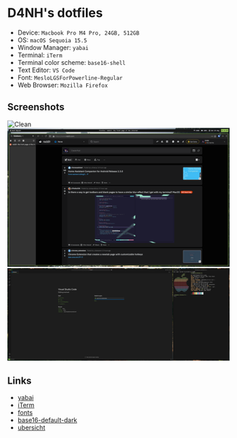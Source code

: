 # D4NH's dotfiles

- Device: `Macbook Pro M4 Pro, 24GB, 512GB`
- OS: `macOS Sequoia 15.5`
- Window Manager: `yabai`
- Terminal: `iTerm`
- Terminal color scheme: `base16-shell`
- Text Editor: `VS Code`
- Font: `MesloLGSForPowerline-Regular`
- Web Browser: `Mozilla Firefox`

## Screenshots

![Clean](./screenshots/clean.png)
![Firefox](./screenshots/firefox.png)
![iTerm](./screenshots/iterm.png)

## Links

- [yabai](https://github.com/koekeishiya/yabai)
- [iTerm](https://www.iterm2.com/)
- [fonts](https://github.com/powerline/fonts)
- [base16-default-dark](https://github.com/tinted-theming/home)
- [ubersicht](http://tracesof.net/uebersicht/)
